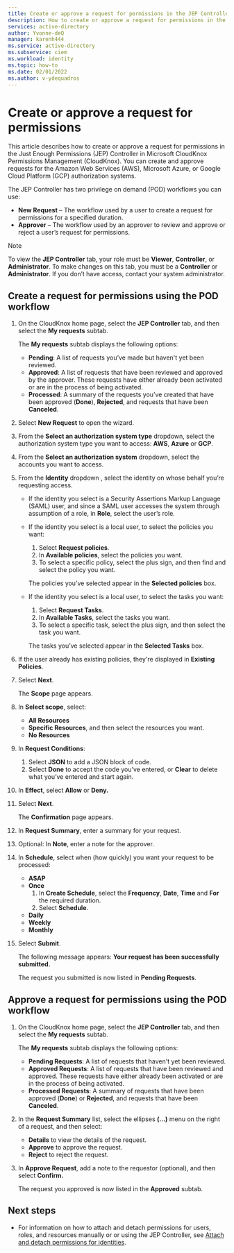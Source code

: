 ```yaml
---
title: Create or approve a request for permissions in the JEP Controller in Microsoft CloudKnox Permissions Management
description: How to create or approve a request for permissions in the JEP Controller.
services: active-directory
author: Yvonne-deQ
manager: karenh444
ms.service: active-directory
ms.subservice: ciem
ms.workload: identity
ms.topic: how-to
ms.date: 02/01/2022
ms.author: v-ydequadros
---
```


# Create or approve a request for permissions

This article describes how to create or approve a request for permissions in the Just Enough Permissions (JEP) Controller in Microsoft CloudKnox Permissions Management (CloudKnox). You can create and approve requests for the Amazon Web Services (AWS), Microsoft Azure, or Google Cloud Platform (GCP) authorization systems.

The JEP Controller has two privilege on demand (POD) workflows you can use:
- **New Request** – The workflow used by a user to create a request for permissions for a specified duration.
- **Approver** – The workflow used by an approver to review and approve or reject a user’s request for permissions.


> [!NOTE]
> To view the **JEP Controller** tab, your role must be **Viewer**, **Controller**, or **Administrator**. To make changes on this tab, you must be a **Controller** or **Administrator**. If you don’t have access, contact your system administrator.

## Create a request for permissions using the POD workflow

1. On the CloudKnox home page, select the **JEP Controller** tab, and then select the **My requests** subtab.

    The **My requests** subtab displays the following options:
    - **Pending**: A list of requests you’ve made but haven't yet been reviewed.
    - **Approved**: A list of requests that have been reviewed and approved by the approver. These requests have either already been activated or are in the process of being activated.
    - **Processed**: A summary of the requests you’ve created that have been approved (**Done**), **Rejected**, and requests that have been **Canceled**.

1. Select **New Request** to open the wizard.
1. From the **Select an authorization system type** dropdown, select the authorization system type you want to access: **AWS**, **Azure** or **GCP**.
1. From the **Select an authorization system** dropdown, select the accounts you want to access.
1. From the **Identity** dropdown , select the identity on whose behalf you’re requesting access.

    - If the identity you select is a Security Assertions Markup Language (SAML) user, and since a SAML user accesses the system through assumption of a role, in **Role**, select the user’s role.

    - If the identity you select is a local user, to select the policies you want:
        1. Select **Request policies**.
        1. In **Available policies**, select the policies you want.
        1. To select a specific policy, select the plus sign, and then find and select the policy you want.

        The policies you’ve selected appear in the **Selected policies** box.

    - If the identity you select is a local user, to select the tasks you want:
        1. Select **Request Tasks**.
        1. In **Available Tasks**, select the tasks you want.
        1. To select a specific task, select the plus sign, and then select the task you want.

        The tasks you’ve selected appear in the **Selected Tasks** box.

1. If the user already has existing policies, they're displayed in **Existing Policies**.
1. Select **Next**.

    The **Scope** page appears.

1. In **Select scope**, select:
    - **All Resources**
    - **Specific Resources**, and then select the resources you want.
    - **No Resources**
1. In **Request Conditions**:
    1. Select **JSON** to add a JSON block of code.
    1. Select **Done** to accept the code you’ve entered, or **Clear** to delete what you’ve entered and start again.
1. In **Effect**, select **Allow** or **Deny.**
1. Select **Next**.

    The **Confirmation** page appears.

1. In **Request Summary**, enter a summary for your request.
1. Optional: In **Note**, enter a note for the approver.
1. In **Schedule**, select when (how quickly) you want your request to be processed:
    - **ASAP**
    - **Once** 
        1. In **Create Schedule**, select the **Frequency**, **Date**, **Time** and **For** the required duration. 
        1. Select **Schedule**.
    - **Daily**
    - **Weekly**
    - **Monthly**
1. Select **Submit**.

    The following message appears: **Your request has been successfully submitted.**

    The request you submitted is now listed in **Pending Requests**.

## Approve a request for permissions using the POD workflow

1. On the CloudKnox home page, select the **JEP Controller** tab, and then select the **My requests** subtab.

    The **My requests** subtab displays the following options:
    - **Pending Requests**: A list of requests that haven't yet been reviewed.
    - **Approved Requests**: A list of requests that have been reviewed and approved. These requests have either already been activated or are in the process of being activated.
    - **Processed Requests**: A summary of requests that have been approved (**Done**) or **Rejected**, and requests that have been **Canceled**.
1. In the **Request Summary** list, select the ellipses **(…)** menu on the right of a request, and then select:
    - **Details** to view the details of the request.
    - **Approve** to approve the request.
    - **Reject** to reject the request.

1. In **Approve Request**, add a note to the requestor (optional), and then select **Confirm.**

    The request you approved is now listed in the **Approved** subtab.


## Next steps

- For information on how to attach and detach permissions for users, roles, and resources manually or or using the JEP Controller, see [Attach and detach permissions for identities](cloudknox-howto-attach-detach-permissions.md).